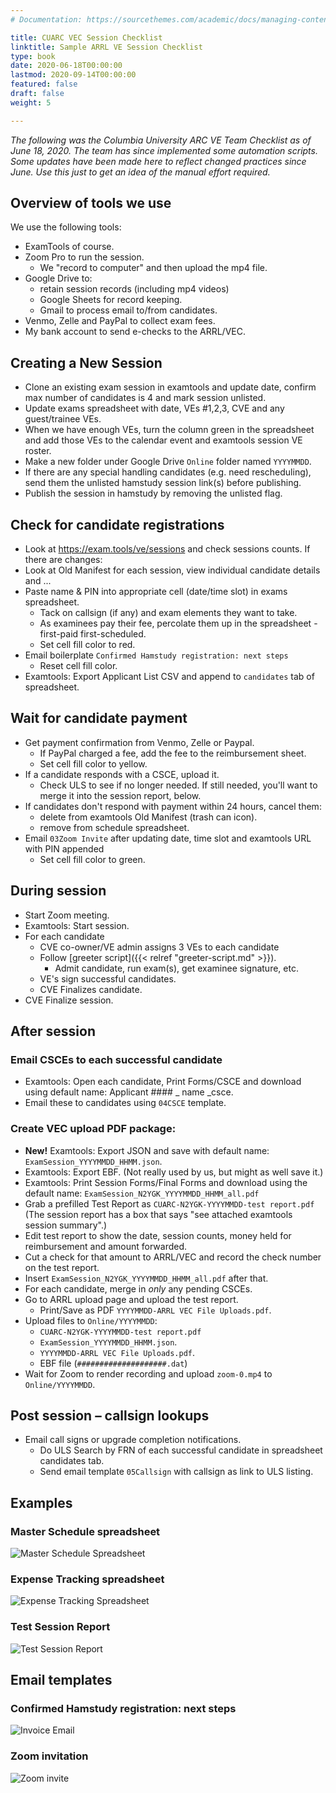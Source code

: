 ```yaml
---
# Documentation: https://sourcethemes.com/academic/docs/managing-content/

title: CUARC VEC Session Checklist
linktitle: Sample ARRL VE Session Checklist
type: book
date: 2020-06-18T00:00:00
lastmod: 2020-09-14T00:00:00
featured: false
draft: false
weight: 5

---
```

_The following was the Columbia University ARC VE Team Checklist as of June 18, 2020.
The team has since implemented some automation scripts. Some updates have been made here
to reflect changed practices since June. Use this just to get an idea of the manual effort required._

## Overview of tools we use

We use the following tools:
* ExamTools of course.
* Zoom Pro to run the session.
  * We "record to computer" and then upload the mp4 file.
* Google Drive to:
  * retain session records (including mp4 videos)
  * Google Sheets for record keeping.
  * Gmail to process email to/from candidates.
* Venmo, Zelle and PayPal to collect exam fees.
* My bank account to send e-checks to the ARRL/VEC.

## Creating a New Session

* Clone an existing exam session in examtools and update date, confirm max number of candidates is 4
and mark session unlisted.
* Update exams spreadsheet with date, VEs #1,2,3, CVE and any guest/trainee VEs.
* When we have enough VEs, turn the column green in the spreadsheet and add those VEs to the calendar event
and examtools session VE roster.
* Make a new folder under Google Drive `Online` folder named `YYYYMMDD`.
* If there are any special handling candidates (e.g. need rescheduling),
send them the unlisted hamstudy session link(s) before publishing.
* Publish the session in hamstudy by removing the unlisted flag.

## Check for candidate registrations
* Look at https://exam.tools/ve/sessions and check sessions counts. If there are changes:
* Look at Old Manifest for each session, view individual candidate details and ...
* Paste name & PIN into appropriate cell (date/time slot) in exams spreadsheet.
  * Tack on callsign (if any) and exam elements they want to take.
  * As examinees pay their fee, percolate them up in the spreadsheet - first-paid first-scheduled.
  * Set cell fill color to red.
* Email boilerplate `Confirmed Hamstudy registration: next steps`
  * Reset cell fill color.
* Examtools: Export Applicant List CSV and append to `candidates` tab of spreadsheet.

## Wait for candidate payment
* Get payment confirmation from Venmo, Zelle or Paypal.
  * If PayPal charged a fee, add the fee to the reimbursement sheet.
  * Set cell fill color to yellow.
* If a candidate responds with a CSCE, upload it.
  * Check ULS to see if no longer needed. If still needed, you'll want to merge it into the session report, below.
* If candidates don't respond with payment within 24 hours, cancel them:
  * delete from examtools Old Manifest (trash can icon).
  * remove from schedule spreadsheet.
* Email `03Zoom Invite` after updating date, time slot and examtools URL with PIN appended
  * Set cell fill color to green.

## During session
* Start Zoom meeting.
* Examtools: Start session.
* For each candidate
  * CVE co-owner/VE admin assigns 3 VEs to each candidate
  * Follow [greeter script]({{< relref "greeter-script.md" >}}).
    * Admit candidate, run exam(s), get examinee signature, etc.
  * VE's sign successful candidates.
  * CVE Finalizes candidate.
* CVE Finalize session.

## After session
### Email CSCEs to each successful candidate
* Examtools: Open each candidate, Print Forms/CSCE and download using default name: Applicant #### _ name _csce.
* Email these to candidates using `04CSCE` template.

### Create VEC upload PDF package:
* **New!** Examtools: Export JSON and save with default name: `ExamSession_YYYYMMDD_HHMM.json`.
* Examtools: Export EBF. (Not really used by us, but might as well save it.)
* Examtools: Print Session Forms/Final Forms and download using the default name:
  `ExamSession_N2YGK_YYYYMMDD_HHMM_all.pdf`
* Grab a prefilled Test Report as `CUARC-N2YGK-YYYYMMDD-test report.pdf`
  (The session report has a box that says "see attached examtools session summary".)
* Edit test report to show the date, session counts, money held for reimbursement and amount forwarded.
* Cut a check for that amount to ARRL/VEC and record the check number on the test report.
* Insert `ExamSession_N2YGK_YYYYMMDD_HHMM_all.pdf` after that.
* For each candidate, merge in *only* any pending CSCEs.
* Go to ARRL upload page and upload the test report.
  * Print/Save as PDF `YYYYMMDD-ARRL VEC File Uploads.pdf`.
* Upload files to `Online/YYYYMMDD`:
  * `CUARC-N2YGK-YYYYMMDD-test report.pdf`
  * `ExamSession_YYYYMMDD_HHMM.json`.
  * `YYYYMMDD-ARRL VEC File Uploads.pdf`.
  * EBF file (`####################.dat`)
* Wait for Zoom to render recording and upload `zoom-0.mp4` to `Online/YYYYMMDD`.

## Post session – callsign lookups
* Email call signs or upgrade completion notifications.
  * Do ULS Search by FRN of each successful candidate in spreadsheet candidates tab.
  * Send email template `05Callsign` with callsign as link to ULS listing.


## Examples

### Master Schedule spreadsheet

![Master Schedule Spreadsheet](../images/schedule.png)

### Expense Tracking spreadsheet

![Expense Tracking Spreadsheet](../images/expenses.png)

### Test Session Report

![Test Session Report](../images/test-report.png)

## Email templates

### Confirmed Hamstudy registration: next steps

![Invoice Email](../images/invoice.png)

### Zoom invitation

![Zoom invite](../images/invite.png)
